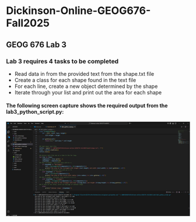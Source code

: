 # Dickinson-Online-GEOG676-Fall2025
## GEOG 676 Lab 3

### Lab 3 requires 4 tasks to be completed

- Read data in from the provided text from the shape.txt file
- Create a class for each shape found in the text file 
- For each line, create a new object determined by the shape 
- Iterate through your list and print out the area for each shape 

#### The following screen capture shows the required output from the lab3_python_script.py:

![Window snap](lab3_script_output_1.jpg)